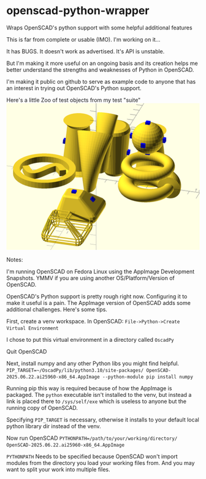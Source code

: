 # openscad-python-wrapper
Wraps OpenSCAD's python support with some helpful additional features

This is far from complete or usable (IMO). I'm working on it...

It has BUGS. It doesn't work as advertised. It's API is unstable.

But I'm making it more useful on an ongoing basis and its creation
helps me better understand the strengths and weaknesses of
Python in OpenSCAD.

I'm making it public on github to serve as example code to anyone
that has an interest in trying out OpenSCAD's Python support.

Here's a little Zoo of test objects from my test "suite"
![screenshot](images/Test%20Object%20Zoo.png)

Notes:

I'm running OpenSCAD on Fedora Linux using the AppImage Development Snapshots.
YMMV if you are using another OS/Platform/Version of OpenSCAD.

OpenSCAD's Python support is pretty rough right now. Configuring it to make
it useful is a pain.  The AppImage version of OpenSCAD adds some additional challenges.
Here's some tips.

First, create a venv workspace. In OpenSCAD:
`File->Python->Create Virtual Environment`

I chose to put this virtual environment in a directory called `OscadPy`

Quit OpenSCAD

Next, install numpy and any other Python libs you might find helpful.
`PIP_TARGET=~/OscadPy/lib/python3.10/site-packages/ OpenSCAD-2025.06.22.ai25960-x86_64.AppImage --python-module pip install numpy`

Running pip this way is required because of how the AppImage is packaged. The `python` executable isn't installed to
the venv, but instead a link is placed there to `/sys/self/exe` which is useless to anyone but the running copy of OpenSCAD.

Specifying `PIP_TARGET` is necessary, otherwise it installs to your default local python library dir instead of the venv.

Now run OpenSCAD
`PYTHONPATH=/path/to/your/working/directory/ OpenSCAD-2025.06.22.ai25960-x86_64.AppImage`

`PYTHONPATH` Needs to be specified because OpenSCAD won't import modules from the directory you load your
working files from. And you may want to split your work into multiple files.
